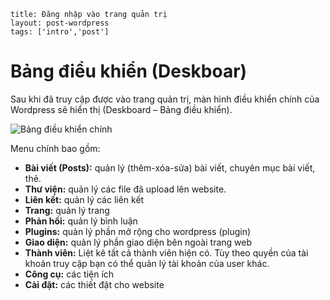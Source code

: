 ```
title: Đăng nhập vào trang quản trị
layout: post-wordpress
tags: ['intro','post']
```

# Bảng điểu khiển (Deskboar)

Sau khi đã truy cập được vào trang quản trị, màn hình điều khiển chính của Wordpress sẽ hiển thị (Deskboard – Bảng điều khiển).

![Bảng điều khiển chính](http://i429.photobucket.com/albums/qq12/liu_zango_ne/Huong-dan-quan-tri/Dashboard_MyStyle_WordPress.png)

Menu chính bao gồm:

- **Bài viết (Posts):** quản lý (thêm-xóa-sửa) bài viết, chuyên mục bài viết, thẻ.
- **Thư viện:** quản lý các file đã upload lên website.
- **Liên kết:** quản lý các liên kết
- **Trang:** quản lý trang
- **Phản hồi:** quản lý bình luận
- **Plugins:** quản lý phần mở rộng cho wordpress (plugin)
- **Giao diện:** quản lý phần giao diện bên ngoài trang web
- **Thành viên:** Liệt kê tất cả thành viên hiện có. Tùy theo quyền của tài khoản truy cập bạn có thể quản lý tài khoản của user khác.
- **Công cụ:** các tiện ích
- **Cài đặt:** các thiết đặt cho website